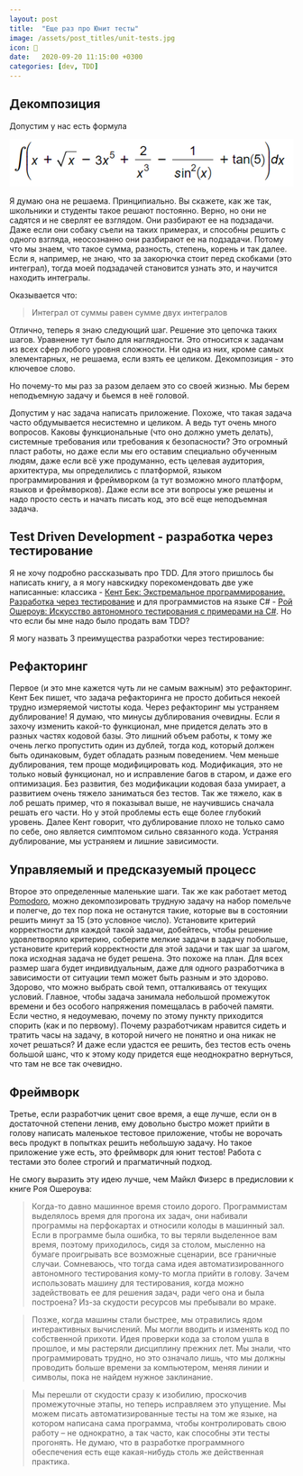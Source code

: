 ```yaml
---
layout: post
title:  "Еще раз про Юнит тесты"
image: /assets/post_titles/unit-tests.jpg
icon: 🚦
date:   2020-09-20 11:15:00 +0300
categories: [dev, TDD]
---
```


## Декомпозиция

Допустим у нас есть формула

![integral formula](/assets/post_pics/integral.png)

Я думаю она не решаема. Принципиально. Вы скажете, как же так, школьники и студенты такое решают постоянно. Верно, но они не садятся и не сверлят ее взглядом. Они разбирают ее на подзадачи. Даже если они собаку съели на таких примерах, и способны решить с одного взгляда, неосознанно они разбирают ее на подзадачи. Потому что мы знаем, что такое сумма, разность, степень, корень и так далее. Если я, например, не знаю, что за закорючка стоит перед скобками (это интеграл), тогда моей подзадачей становится узнать это, и научится находить интегралы. 

Оказывается что:

> Интеграл от суммы равен сумме двух интегралов

Отлично, теперь я знаю следующий шаг. Решение это цепочка таких шагов. Уравнение тут было для наглядности. Это относится к задачам из всех сфер любого уровня сложности. Ни одна из них, кроме самых элементарных, не решаема, если взять ее целиком. Декомпозиция - это ключевое слово.

Но почему-то мы раз за разом делаем это со своей жизнью. Мы берем неподъемную задачу и бьемся в неё головой. 

Допустим у нас задача написать приложение. Похоже, что такая задача часто обдумывается несистемно и целиком. А ведь тут очень много вопросов. Каковы функциональные (что оно должно уметь делать), системные требования или требования к безопасности? Это огромный пласт работы, но даже если мы его оставим специально обученным людям, даже если всё уже продуманно, есть целевая аудитория, архитектура, мы определились с платформой, языком программирования и фреймворком (а тут возможно много платформ, языков и фреймворков). Даже если все эти вопросы уже решены и надо просто сесть и начать писать код, это всё еще неподъемная задача.

## Test Driven Development - разработка через тестирование

Я не хочу подробно рассказывать про TDD. Для этого пришлось бы написать книгу, а я могу навскидку порекомендовать две уже написанные: классика - [Кент Бек: Экстремальное программирование. Разработка через тестирование][1] и для программистов на языке C# - [Рой Ошероув: Искусство автономного тестирования с примерами на С#][2]. Но что если бы мне надо было продать вам TDD?

Я могу назвать 3 преимущества разработки через тестирование:

## Рефакторинг

Первое (и это мне кажется чуть ли не самым важным) это рефакторинг. Кент Бек пишет, что задача рефакторинга не просто добиться некоей трудно измеряемой чистоты кода. Через рефакторинг мы устраняем дублирование! Я думаю, что минусы дублирования очевидны. Если я захочу изменить какой-то функционал, мне придется делать это в разных частях кодовой базы. Это лишний объем работы, к тому же очень легко пропустить один из дублей, тогда код, который должен быть одинаковым, будет обладать разным поведением. Чем меньше дублирования, тем проще модифицировать код. Модификация, это не только новый функционал, но и исправление багов в старом, и даже его оптимизация. Без развития, без модификации кодовая база умирает, а развитием очень тяжело заниматься без тестов. Так же тяжело, как в лоб решать пример, что я показывал выше, не научившись сначала решать его части. Но у этой проблемы есть еще более глубокий уровень. Далее Кент говорит, что дублирование плохо не только само по себе, оно является симптомом сильно связанного кода. Устраняя дублирование, мы устраняем и лишние зависимости.

## Управляемый и предсказуемый процесс

Второе это определенные маленькие шаги. Так же как работает метод [Pomodoro][3], можно декомпозировать трудную задачу на набор помельче и полегче, до тех пор пока не останутся такие, которые вы в состоянии решить минут за 15 (это условное число). Установите критерий корректности для каждой такой задачи, добейтесь, чтобы решение удовлетворяло критерию, соберите мелкие задачи в задачу побольше, установите критерий корректности для этой задачи и так шаг за шагом, пока исходная задача не будет решена. Это похоже на план. Для всех размер шага будет индивидуальным, даже для одного разработчика в зависимости от ситуации темп может быть разным и это здорово. Здорово, что можно выбрать свой темп, отталкиваясь от текущих условий. Главное, чтобы задача занимала небольшой промежуток времени и без особого напряжения помещалась в рабочей памяти. Если честно, я недоумеваю, почему по этому пункту приходится спорить (как и по первому). Почему разработчикам нравится сидеть и тратить часы на задачу, в которой ничего не понятно и она никак не хочет решаться? И даже если удастся ее решить, без тестов есть очень большой шанс, что к этому коду придется еще неоднократно вернуться, что там не все так очевидно.

## Фреймворк

Третье, если разработчик ценит свое время, а еще лучше, если он в достаточной степени ленив, ему довольно быстро может прийти в голову написать маленькое тестовое приложение, чтобы не ворочать весь продукт в попытках решить небольшую задачу. Но такое приложение уже есть, это фреймворк для юнит тестов! Работа с тестами это более строгий и прагматичный подход.

Не смогу выразить эту идею лучше, чем Майкл Физерс в предисловии к книге Роя Ошероува:

> Когда-то давно машинное время стоило дорого. Программистам выделялось время для прогона их задач, они набивали программы на перфокартах и относили колоды в машинный зал. Если в программе была ошибка, то вы теряли выделенное вам время, поэтому приходилось, сидя за столом, мысленно на бумаге проигрывать все возможные сценарии, все граничные случаи. Сомневаюсь, что тогда сама идея автоматизированного автономного тестирования кому-то могла прийти в голову. Зачем использовать машину для тестирования, когда можно задействовать ее для решения задач, ради чего она и была построена? Из-за скудости ресурсов мы пребывали во мраке. 

> Позже, когда машины стали быстрее, мы отравились ядом интерактивных вычислений. Мы могли вводить и изменять код по собственной прихоти. Идея проверки кода за столом ушла в прошлое, и мы растеряли дисциплину прежних лет. Мы знали, что программировать трудно, но это означало лишь, что мы должны проводить больше времени за компьютером, меняя линии и символы, пока не найдем нужное заклинание. 

> Мы перешли от скудости сразу к изобилию, проскочив промежуточные этапы, но теперь исправляем это упущение. Мы можем писать автоматизированные тесты на том же языке, на котором написана сама программа, чтобы контролировать свою работу – не однократно, а так часто, как способны эти тесты прогонять. Не думаю, что в разработке программного обеспечения есть еще какая-нибудь столь же действенная практика.

[1]: (https://www.labirint.ru/books/583040/)
[2]: (https://www.labirint.ru/books/427977/)
[3]: (https://ru.wikipedia.org/wiki/%D0%9C%D0%B5%D1%82%D0%BE%D0%B4_%D0%BF%D0%BE%D0%BC%D0%B8%D0%B4%D0%BE%D1%80%D0%B0)
